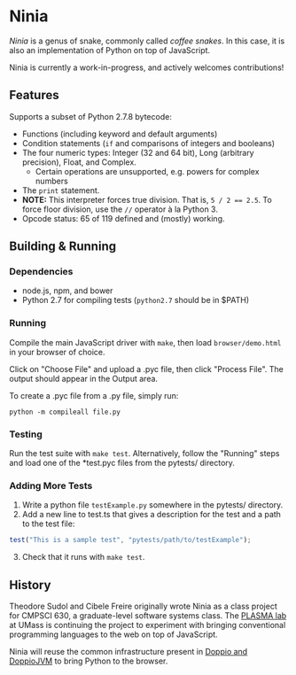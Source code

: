 Ninia
===================

*Ninia* is a genus of snake, commonly called *coffee snakes*. In this case, it is also an implementation of Python on top of JavaScript.

Ninia is currently a work-in-progress, and actively welcomes contributions!

## Features

Supports a subset of Python 2.7.8 bytecode:
- Functions (including keyword and default arguments)
- Condition statements (`if` and comparisons of integers and booleans)
- The four numeric types: Integer (32 and 64 bit), Long (arbitrary precision), Float, and Complex.
    - Certain operations are unsupported, e.g. powers for complex numbers
- The `print` statement.
- **NOTE:** This interpreter forces true division. That is, `5 / 2 == 2.5`. To
  force floor division, use the `//` operator à la Python 3.
- Opcode status: 65 of 119 defined and (mostly) working.

## Building & Running

### Dependencies

- node.js, npm, and bower
- Python 2.7 for compiling tests (`python2.7` should be in $PATH)

### Running

Compile the main JavaScript driver with `make`, then
load `browser/demo.html` in your browser of choice.

Click on "Choose File" and upload a .pyc file, then click "Process File".
The output should appear in the Output area.

To create a .pyc file from a .py file, simply run:

```
python -m compileall file.py
```

### Testing

Run the test suite with `make test`.
Alternatively, follow the "Running" steps and load one of the
 \*test.pyc files from the pytests/ directory.

### Adding More Tests

 1. Write a python file `testExample.py` somewhere in the pytests/ directory.
 2. Add a new line to test.ts that gives a description for the test and a path to
  the test file:
```javascript
test("This is a sample test", "pytests/path/to/testExample");
```
 3. Check that it runs with `make test`.

## History

Theodore Sudol and Cibele Freire originally wrote Ninia as a class project for CMPSCI 630, a graduate-level software systems class. The [PLASMA lab](https://plasma.cs.umass.edu/) at UMass is continuing the project to experiment with bringing conventional programming languages to the web on top of JavaScript.

Ninia will reuse the common infrastructure present in [Doppio and DoppioJVM](https://github.com/plasma/umass/doppio) to bring Python to the browser.
